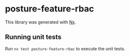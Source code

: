 # posture-feature-rbac

This library was generated with [Nx](https://nx.dev).

## Running unit tests

Run `nx test posture-feature-rbac` to execute the unit tests.
